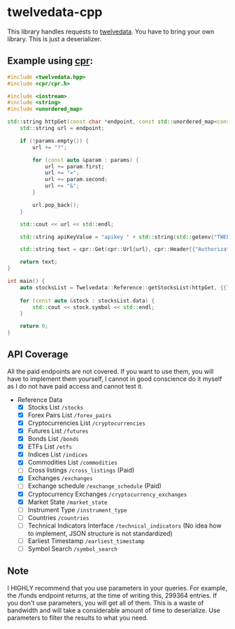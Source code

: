 # twelvedata-cpp

This library handles requests to [twelvedata](https://twelvedata.com). You have to bring your own library. This is just a deserializer.

## Example using [cpr](https://github.com/libcpr/cpr):
```cpp
#include <twelvedata.hpp>
#include <cpr/cpr.h>

#include <iostream>
#include <string>
#include <unordered_map>

std::string httpGet(const char *endpoint, const std::unordered_map<const char *, const char *> &params) {
    std::string url = endpoint;

    if (!params.empty()) {
        url += "?";

        for (const auto &param : params) {
            url += param.first;
            url += "=";
            url += param.second;
            url += "&";
        }

        url.pop_back();
    }

    std::cout << url << std::endl;

    std::string apiKeyValue = "apikey " + std::string(std::getenv("TWELVEDATA_API_KEY"));

    std::string text = cpr::Get(cpr::Url{url}, cpr::Header{{"Authorization", apiKeyValue}}).text;

    return text;
}

int main() {
    auto stocksList = Twelvedata::Reference::getStocksList(httpGet, {{"symbol", "AAPL"}});
	
    for (const auto &stock : stocksList.data) {
        std::cout << stock.symbol << std::endl;
    }

    return 0;
}
```

## API Coverage
All the paid endpoints are not covered. If you want to use them, you will have to implement them yourself, I cannot in good conscience do it myself as I do not have paid access and cannot test it.
- Reference Data
  - [x] Stocks List `/stocks`
  - [x] Forex Pairs List `/forex_pairs`
  - [x] Cryptocurrencies List `/cryptocurrencies`
  - [x] Futures List `/futures`
  - [x] Bonds List `/bonds`
  - [x] ETFs List `/etfs`
  - [x] Indices List `/indices`
  - [x] Commodities List `/commodities`
  - [ ] Cross listings `/cross_listings` (Paid)
  - [x] Exchanges `/exchanges`
  - [ ] Exchange schedule `/exchange_schedule` (Paid)
  - [x] Cryptocurrency Exchanges `/cryptocurrency_exchanges`
  - [x] Market State `/market_state`
  - [ ] Instrument Type `/instrument_type`
  - [ ] Countries `/countries`
  - [ ] Technical Indicators Interface `/technical_indicators` (No idea how to implement, JSON structure is not standardized)
  - [ ] Earliest Timestamp `/earliest_timestamp`
  - [ ] Symbol Search `/symbol_search`

## Note
I HIGHLY recommend that you use parameters in your queries. For example, the /funds endpoint returns, at the time of writing this, 299364 entries. If you don't use parameters, you will get all of them. This is a waste of bandwidth and will take a considerable amount of time to deserialize. Use parameters to filter the results to what you need.